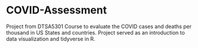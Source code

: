 # COVID-Assessment
Project from DTSA5301 Course to evaluate the COVID cases and deaths per thousand in US States and countries. Project served as an introduction to data visualization and tidyverse in R.

